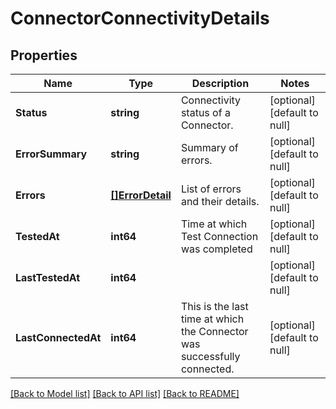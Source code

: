 # ConnectorConnectivityDetails

## Properties
Name | Type | Description | Notes
------------ | ------------- | ------------- | -------------
**Status** | **string** | Connectivity status of a Connector. | [optional] [default to null]
**ErrorSummary** | **string** | Summary of errors. | [optional] [default to null]
**Errors** | [**[]ErrorDetail**](ErrorDetail.md) | List of errors and their details. | [optional] [default to null]
**TestedAt** | **int64** | Time at which Test Connection was completed  | [optional] [default to null]
**LastTestedAt** | **int64** |  | [optional] [default to null]
**LastConnectedAt** | **int64** | This is the last time at which the Connector was successfully connected. | [optional] [default to null]

[[Back to Model list]](../README.md#documentation-for-models) [[Back to API list]](../README.md#documentation-for-api-endpoints) [[Back to README]](../README.md)

